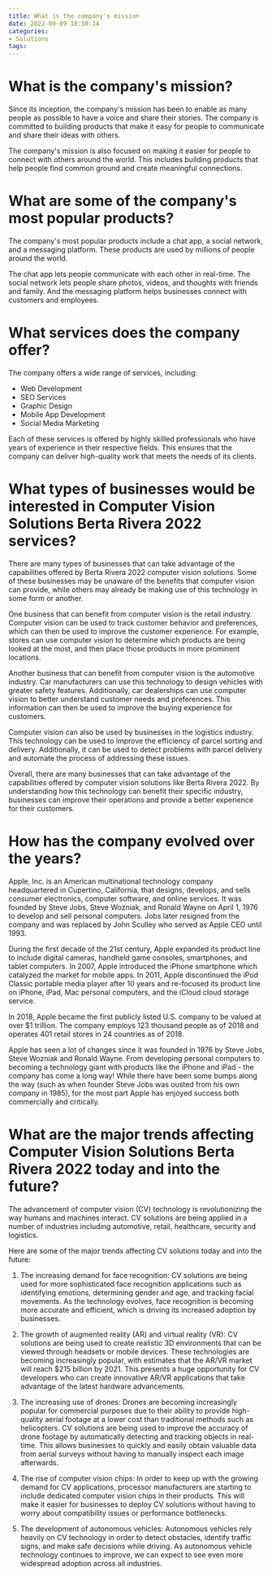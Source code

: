```yaml
---
title: What is the company's mission
date: 2022-09-09 18:50:14
categories:
- Solutions
tags:
---
```



#  What is the company's mission?

Since its inception, the company's mission has been to enable as many people as possible to have a voice and share their stories. The company is committed to building products that make it easy for people to communicate and share their ideas with others.

The company's mission is also focused on making it easier for people to connect with others around the world. This includes building products that help people find common ground and create meaningful connections.

# What are some of the company's most popular products?

The company's most popular products include a chat app, a social network, and a messaging platform. These products are used by millions of people around the world.

The chat app lets people communicate with each other in real-time. The social network lets people share photos, videos, and thoughts with friends and family. And the messaging platform helps businesses connect with customers and employees.

#  What services does the company offer?

The company offers a wide range of services, including: 

- Web Development 
- SEO Services 
- Graphic Design 
- Mobile App Development 
- Social Media Marketing

Each of these services is offered by highly skilled professionals who have years of experience in their respective fields. This ensures that the company can deliver high-quality work that meets the needs of its clients.

#  What types of businesses would be interested in Computer Vision Solutions Berta Rivera 2022 services?

There are many types of businesses that can take advantage of the capabilities offered by Berta Rivera 2022 computer vision solutions. Some of these businesses may be unaware of the benefits that computer vision can provide, while others may already be making use of this technology in some form or another.

One business that can benefit from computer vision is the retail industry. Computer vision can be used to track customer behavior and preferences, which can then be used to improve the customer experience. For example, stores can use computer vision to determine which products are being looked at the most, and then place those products in more prominent locations.

Another business that can benefit from computer vision is the automotive industry. Car manufacturers can use this technology to design vehicles with greater safety features. Additionally, car dealerships can use computer vision to better understand customer needs and preferences. This information can then be used to improve the buying experience for customers.

Computer vision can also be used by businesses in the logistics industry. This technology can be used to improve the efficiency of parcel sorting and delivery. Additionally, it can be used to detect problems with parcel delivery and automate the process of addressing these issues.

Overall, there are many businesses that can take advantage of the capabilities offered by computer vision solutions like Berta Rivera 2022. By understanding how this technology can benefit their specific industry, businesses can improve their operations and provide a better experience for their customers.

#  How has the company evolved over the years?

Apple, Inc. is an American multinational technology company headquartered in Cupertino, California, that designs, develops, and sells consumer electronics, computer software, and online services. It was founded by Steve Jobs, Steve Wozniak, and Ronald Wayne on April 1, 1976 to develop and sell personal computers. Jobs later resigned from the company and was replaced by John Sculley who served as Apple CEO until 1993.

During the first decade of the 21st century, Apple expanded its product line to include digital cameras, handheld game consoles, smartphones, and tablet computers. In 2007, Apple introduced the iPhone smartphone which catalyzed the market for mobile apps. In 2011, Apple discontinued the iPod Classic portable media player after 10 years and re-focused its product line on iPhone, iPad, Mac personal computers, and the iCloud cloud storage service.

In 2018, Apple became the first publicly listed U.S. company to be valued at over $1 trillion. The company employs 123 thousand people as of 2018 and operates 401 retail stores in 24 countries as of 2018.

Apple has seen a lot of changes since it was founded in 1976 by Steve Jobs, Steve Wozniak and Ronald Wayne. From developing personal computers to becoming a technology giant with products like the iPhone and iPad - the company has come a long way! While there have been some bumps along the way (such as when founder Steve Jobs was ousted from his own company in 1985), for the most part Apple has enjoyed success both commercially and critically.

#  What are the major trends affecting Computer Vision Solutions Berta Rivera 2022 today and into the future?

The advancement of computer vision (CV) technology is revolutionizing the way humans and machines interact. CV solutions are being applied in a number of industries including automotive, retail, healthcare, security and logistics.

Here are some of the major trends affecting CV solutions today and into the future:

1. The increasing demand for face recognition: CV solutions are being used for more sophisticated face recognition applications such as identifying emotions, determining gender and age, and tracking facial movements. As the technology evolves, face recognition is becoming more accurate and efficient, which is driving its increased adoption by businesses.

2. The growth of augmented reality (AR) and virtual reality (VR): CV solutions are being used to create realistic 3D environments that can be viewed through headsets or mobile devices. These technologies are becoming increasingly popular, with estimates that the AR/VR market will reach $215 billion by 2021. This presents a huge opportunity for CV developers who can create innovative AR/VR applications that take advantage of the latest hardware advancements.

3. The increasing use of drones: Drones are becoming increasingly popular for commercial purposes due to their ability to provide high-quality aerial footage at a lower cost than traditional methods such as helicopters. CV solutions are being used to improve the accuracy of drone footage by automatically detecting and tracking objects in real-time. This allows businesses to quickly and easily obtain valuable data from aerial surveys without having to manually inspect each image afterwards.

4. The rise of computer vision chips: In order to keep up with the growing demand for CV applications, processor manufacturers are starting to include dedicated computer vision chips in their products. This will make it easier for businesses to deploy CV solutions without having to worry about compatibility issues or performance bottlenecks.

5. The development of autonomous vehicles: Autonomous vehicles rely heavily on CV technology in order to detect obstacles, identify traffic signs, and make safe decisions while driving. As autonomous vehicle technology continues to improve, we can expect to see even more widespread adoption across all industries.